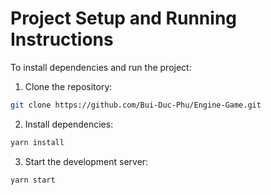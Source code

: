 # Project Setup and Running Instructions

To install dependencies and run the project:

1. Clone the repository:
```bash
git clone https://github.com/Bui-Duc-Phu/Engine-Game.git
```

2. Install dependencies:
```bash
yarn install
```

3. Start the development server:
```bash
yarn start
```
